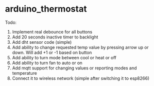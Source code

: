 # arduino_thermostat

Todo:
<ol>
  <li>Implement real debounce for all buttons</li>
  <li>Add 20 seconds inactive timer to backlight</li>
  <li>Add dht sensor code (simple)</li>
  <li>Add ability to change requested temp value by pressing arrow up or down. Will add +1 or -1 based on button</li>
  <li>Add ability to turn mode between cool or heat or off</li>
  <li>Add ability to turn fan to auto or on</li>
  <li>Add mqtt support for changing values or reporting modes and temperature</li>
  <li>Connect it to wireless network (simple after switching it to esp8266)</li>
</ol>
